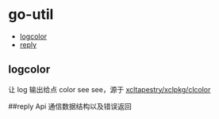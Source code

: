 # go-util

- [logcolor](#logcolor)
- [reply](#reply)

## logcolor

让 log 输出给点 color see see，源于 [xcltapestry/xclpkg/clcolor]("https://github.com/xcltapestry/xclpkg/tree/master/clcolor")

##reply
Api 通信数据结构以及错误返回
